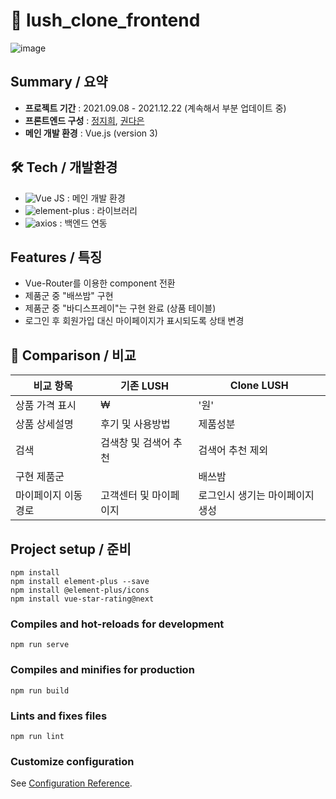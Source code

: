 # :bathtub: lush_clone_frontend
![image](https://user-images.githubusercontent.com/85853145/148224080-c7dedc7f-3962-4b7e-964b-cc7477306f0a.png)

## Summary / 요약
- __프로젝트 기간__ : 2021.09.08 - 2021.12.22 (계속해서 부분 업데이트 중)
- __프론트엔드 구성__ : [정지희](https://github.com/Insa14), [권다은](https://github.com/kaydan95)
- __메인 개발 환경__ : Vue.js (version 3)

## 🛠 Tech / 개발환경
- ![Vue JS](https://img.shields.io/badge/-Vue.js-4FC08D?style=flat-square&logo=vue.js&logoColor=white) : 메인 개발 환경
- ![element-plus](https://img.shields.io/badge/-element--plus-409EFF?style=flat-square) : 라이브러리
- ![axios](https://img.shields.io/badge/-axios-167C80?style=flat-square) : 백엔드 연동

## Features / 특징

- Vue-Router를 이용한 component 전환
- 제품군 중 "배쓰밤" 구현
- 제품군 중 "바디스프레이"는 구현 완료 (상품 테이블)   
- 로그인 후 회원가입 대신 마이페이지가 표시되도록 상태 변경

## :eyes: Comparison / 비교

| 비교 항목 | 기존 LUSH | Clone LUSH |
| ------ | ------ | ------ |
| 상품 가격 표시 | ₩ | '원' |
| 상품 상세설명 | 후기 및 사용방법 | 제품성분 |
| 검색 | 검색창 및 검색어 추천 | 검색어 추천 제외 |
| 구현 제품군 |  | 배쓰밤 |
| 마이페이지 이동경로 | 고객센터 및 마이페이지 | 로그인시 생기는 마이페이지 생성 |

## Project setup / 준비
```
npm install
npm install element-plus --save
npm install @element-plus/icons
npm install vue-star-rating@next
```

### Compiles and hot-reloads for development
```
npm run serve
```

### Compiles and minifies for production
```
npm run build
```

### Lints and fixes files
```
npm run lint
```

### Customize configuration
See [Configuration Reference](https://cli.vuejs.org/config/).
